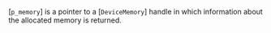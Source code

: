 [`p_memory`] is a pointer to a [`DeviceMemory`] handle in which
information about the allocated memory is returned.